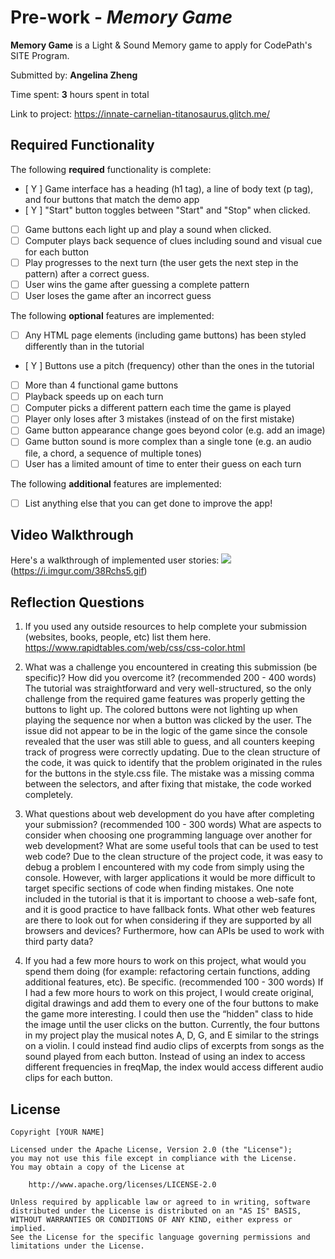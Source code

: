 # Pre-work - *Memory Game*

**Memory Game** is a Light & Sound Memory game to apply for CodePath's SITE Program. 

Submitted by: **Angelina Zheng**

Time spent: **3** hours spent in total

Link to project: https://innate-carnelian-titanosaurus.glitch.me/


## Required Functionality

The following **required** functionality is complete:

* [ Y ] Game interface has a heading (h1 tag), a line of body text (p tag), and four buttons that match the demo app
* [ Y ] "Start" button toggles between "Start" and "Stop" when clicked. 
* [  ] Game buttons each light up and play a sound when clicked. 
* [  ] Computer plays back sequence of clues including sound and visual cue for each button
* [ ] Play progresses to the next turn (the user gets the next step in the pattern) after a correct guess. 
* [ ] User wins the game after guessing a complete pattern
* [ ] User loses the game after an incorrect guess

The following **optional** features are implemented:

* [ ] Any HTML page elements (including game buttons) has been styled differently than in the tutorial
* [ Y ] Buttons use a pitch (frequency) other than the ones in the tutorial
* [ ] More than 4 functional game buttons
* [ ] Playback speeds up on each turn
* [ ] Computer picks a different pattern each time the game is played
* [ ] Player only loses after 3 mistakes (instead of on the first mistake)
* [ ] Game button appearance change goes beyond color (e.g. add an image)
* [ ] Game button sound is more complex than a single tone (e.g. an audio file, a chord, a sequence of multiple tones)
* [ ] User has a limited amount of time to enter their guess on each turn

The following **additional** features are implemented:

- [ ] List anything else that you can get done to improve the app!

## Video Walkthrough

Here's a walkthrough of implemented user stories:
![](https://i.imgur.com/LMyeDxx.gif)
(https://i.imgur.com/38Rchs5.gif)


## Reflection Questions
1. If you used any outside resources to help complete your submission (websites, books, people, etc) list them here. 
https://www.rapidtables.com/web/css/css-color.html


2. What was a challenge you encountered in creating this submission (be specific)? How did you overcome it? (recommended 200 - 400 words) 
The tutorial was straightforward and very well-structured, so the only challenge from the required game 
features was properly getting the buttons to light up. The colored buttons were not lighting up when playing the sequence nor when a 
button was clicked by the user. The issue did not appear to be in the logic of the game since the console revealed that the user was 
still able to guess, and all counters keeping track of progress were correctly updating. Due to the clean structure of the code, 
it was quick to identify that the problem originated in the rules for the buttons in the style.css file. 
The mistake was a missing comma between the selectors, and after fixing that mistake, the code worked completely. 

3. What questions about web development do you have after completing your submission? (recommended 100 - 300 words) 
What are aspects to consider when choosing one programming language over another for web development? 
What are some useful tools that can be used to test web code? 
Due to the clean structure of the project code, it was easy to debug a problem I encountered
with my code from simply using the console. However, with larger applications it would be more difficult
to target specific sections of code when finding mistakes. 
One note included in the tutorial is that it is important to choose a web-safe font,
and it is good practice to have fallback fonts. 
What other web features are there to look out for when considering
if they are supported by all browsers and devices? 
Furthermore, how can APIs be used to work with third party data? 


4. If you had a few more hours to work on this project, what would you spend them doing (for example: refactoring certain functions, adding additional features, etc). Be specific. (recommended 100 - 300 words) 
If I had a few more hours to work on this project, I would create original, digital drawings 
and add them to every one of the four buttons to make the game more interesting. 
I could then use the “hidden" class to hide the image until the user clicks on the button. 
Currently, the four buttons in my project play the musical notes A, D, G, and E similar to the strings on a violin. 
I could instead find audio clips of excerpts from songs as the sound played from each button. 
Instead of using an index to access different frequencies in freqMap, 
the index would access different audio clips for each button. 





## License

    Copyright [YOUR NAME]

    Licensed under the Apache License, Version 2.0 (the "License");
    you may not use this file except in compliance with the License.
    You may obtain a copy of the License at

        http://www.apache.org/licenses/LICENSE-2.0

    Unless required by applicable law or agreed to in writing, software
    distributed under the License is distributed on an "AS IS" BASIS,
    WITHOUT WARRANTIES OR CONDITIONS OF ANY KIND, either express or implied.
    See the License for the specific language governing permissions and
    limitations under the License.
